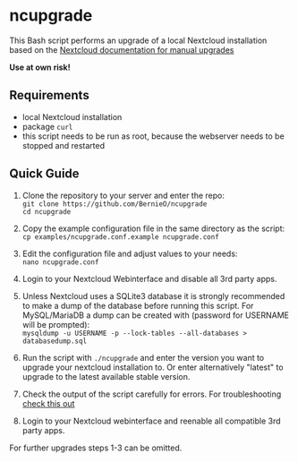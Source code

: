 # ncupgrade

This Bash script performs an upgrade of a local Nextcloud installation based on the [Nextcloud documentation for manual upgrades](https://github.com/nextcloud/documentation/blob/master/admin_manual/maintenance/manual_upgrade.rst#upgrade-manually)  

**Use at own risk!**  

## Requirements

- local Nextcloud installation  
- package `curl` 
- this script needs to be run as root, because the webserver needs to be stopped and restarted  

## Quick Guide

1. Clone the repository to your server and enter the repo:  
`git clone https://github.com/BernieO/ncupgrade`  
`cd ncupgrade`  

2. Copy the example configuration file in the same directory as the script:  
`cp examples/ncupgrade.conf.example ncupgrade.conf`  

3. Edit the configuration file and adjust values to your needs:  
`nano ncupgrade.conf`  

4. Login to your Nextcloud Webinterface and disable all 3rd party apps.  

5. Unless Nextcloud uses a SQLite3 database it is strongly recommended to make a dump of the database before running this script. For MySQL/MariaDB a dump can be created with (password for USERNAME will be prompted):  
`mysqldump -u USERNAME -p --lock-tables --all-databases > databasedump.sql`  

6. Run the script with `./ncupgrade` and enter the version you want to upgrade your nextcloud installation to. Or enter alternatively "latest" to upgrade to the latest available stable version.  

7. Check the output of the script carefully for errors. For troubleshooting [check this out](https://github.com/nextcloud/documentation/blob/master/admin_manual/maintenance/manual_upgrade.rst#troubleshooting)  

8. Login to your Nextcloud webinterface and reenable all compatible 3rd party apps. 

For further upgrades steps 1-3 can be omitted.

